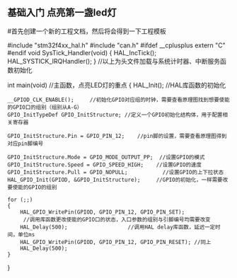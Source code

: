 ## 基础入门 点亮第一盏led灯
#首先创建一个新的工程文档，然后将会得到一下工程模板


#include "stm32f4xx_hal.h"
#include "can.h"
#ifdef __cplusplus
extern "C"
#endif
void SysTick_Handler(void)
{
	HAL_IncTick();
	HAL_SYSTICK_IRQHandler();
}                                    //以上为头文件加载与系统计时器、中断服务函数初始化

int main(void)                 //主函数，点亮LED灯的重点
{
	HAL_Init();               //HAL库函数的初始化

	__GPIOD_CLK_ENABLE();     //初始化GPIO对应组的时钟，需要查看原理图找到想要使能的GPIO口的组别（组别从A-G）
	GPIO_InitTypeDef GPIO_InitStructure; //定义一个GPIO初始化结构体，用于配置相关寄存器

	GPIO_InitStructure.Pin = GPIO_PIN_12;    //pin脚的设置，需要查看原理图得到对应pin脚编号

	GPIO_InitStructure.Mode = GPIO_MODE_OUTPUT_PP;  //设置GPIO的模式
	GPIO_InitStructure.Speed = GPIO_SPEED_HIGH;    //设置GPIO的速度
	GPIO_InitStructure.Pull = GPIO_NOPULL;           //设置GPIO的上下拉状态
	HAL_GPIO_Init(GPIOD, &GPIO_InitStructure);     //GPIO的初始化，一样需要改要使能的GPIO的组别

	for (;;)
	{
		HAL_GPIO_WritePin(GPIOD, GPIO_PIN_12, GPIO_PIN_SET);
         //调用库函数更改使能的GPIO口的状态，入口参数的组别与引脚编号均需要改变
		HAL_Delay(500);                   //调用HAL delay库函数，延迟一定时间，单位ms
		HAL_GPIO_WritePin(GPIOD, GPIO_PIN_12, GPIO_PIN_RESET); //同上
		HAL_Delay(500);
	}
}
